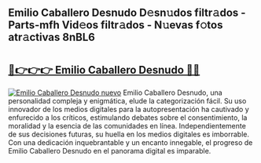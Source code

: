 ## Emilio Caballero Desnudo D𝚎sn𝚞dos filtr𝚊dos - Parts-mfh Vid𝚎os filtr𝚊dos - N𝚞evas f𝚘tos atr𝚊ctivas 8nBL6

# <h2><a href="http://mb0jb6r.tromn.icu/?c=Emilio+Caballero+Desnudo">🔗👉👉👉 Emilio Caballero Desnudo 🔗🔗</a></h2>

[![Emilio Caballero Desnudo nuevo](https://i.imgur.com/pEAQMta.gif)](http://mb0jb6r.tromn.icu/?c=Emilio+Caballero+Desnudo)
Emilio Caballero Desnudo, una personalidad compleja y enigmática, elude la categorización fácil. Su uso innovador de los medios digitales para la autopresentación ha cautivado y enfurecido a los críticos, estimulando debates sobre el consentimiento, la moralidad y la esencia de las comunidades en línea. Independientemente de sus decisiones futuras, su huella en los medios digitales es imborrable. Con una dedicación inquebrantable y un encanto innegable, el progreso de Emilio Caballero Desnudo en el panorama digital es imparable.
